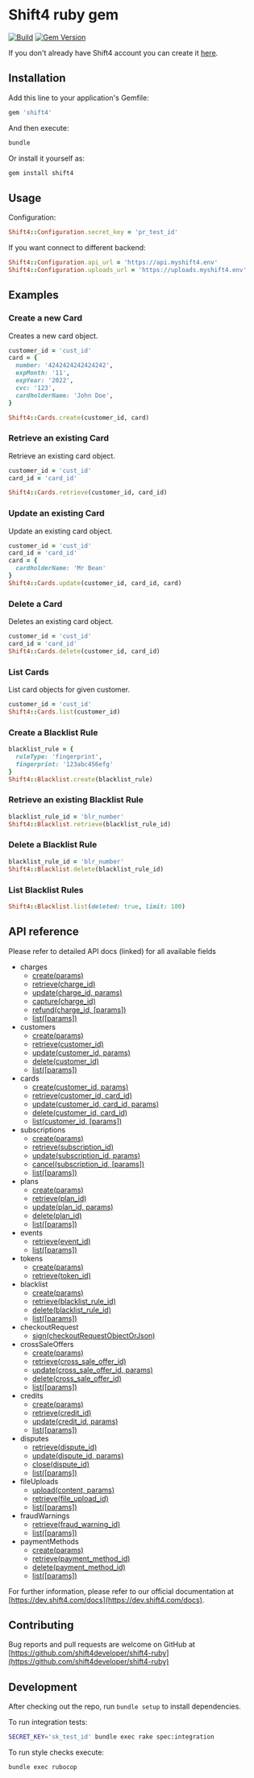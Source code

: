 Shift4 ruby gem
====================

[![Build](https://github.com/shift4developer/shift4-ruby/actions/workflows/build.yml/badge.svg)](https://github.com/shift4developer/shift4-ruby/actions/workflows/build.yml)
[![Gem Version](https://badge.fury.io/rb/shift4.svg)](https://badge.fury.io/rb/shift4)

If you don't already have Shift4 account you can create it [here](https://dev.shift4.com/signup).

Installation
------------

Add this line to your application's Gemfile:

```ruby
gem 'shift4'
```

And then execute:

```bash
bundle
```

Or install it yourself as:

```bash
gem install shift4
```

Usage
-----

Configuration:

```ruby
Shift4::Configuration.secret_key = 'pr_test_id'
```

If you want connect to different backend:

```ruby
Shift4::Configuration.api_url = 'https://api.myshift4.env'
Shift4::Configuration.uploads_url = 'https://uploads.myshift4.env'
```

Examples
--------

### Create a new Card

Creates a new card object.

```ruby
customer_id = 'cust_id'
card = {
  number: '4242424242424242',
  expMonth: '11',
  expYear: '2022',
  cvc: '123',
  cardholderName: 'John Doe',
}

Shift4::Cards.create(customer_id, card)
```

### Retrieve an existing Card

Retrieve an existing card object.

```ruby
customer_id = 'cust_id'
card_id = 'card_id'

Shift4::Cards.retrieve(customer_id, card_id)
```

### Update an existing Card

Update an existing card object.

```ruby
customer_id = 'cust_id'
card_id = 'card_id'
card = {
  cardholderName: 'Mr Bean'
}
Shift4::Cards.update(customer_id, card_id, card)
```

### Delete a Card

Deletes an existing card object.

```ruby
customer_id = 'cust_id'
card_id = 'card_id'
Shift4::Cards.delete(customer_id, card_id)
```

### List Cards

List card objects for given customer.

```ruby
customer_id = 'cust_id'
Shift4::Cards.list(customer_id)
```

### Create a Blacklist Rule

```ruby
blacklist_rule = {
  ruleType: 'fingerprint',
  fingerprint: '123abc456efg'
}
Shift4::Blacklist.create(blacklist_rule)
```

### Retrieve an existing Blacklist Rule

```ruby
blacklist_rule_id = 'blr_number'
Shift4::Blacklist.retrieve(blacklist_rule_id)
```

### Delete a Blacklist Rule

```ruby
blacklist_rule_id = 'blr_number'
Shift4::Blacklist.delete(blacklist_rule_id)
```

### List Blacklist Rules

```ruby
Shift4::Blacklist.list(deleted: true, limit: 100)
```


API reference
-------------

Please refer to detailed API docs (linked) for all available fields

- charges
    - [create(params)](https://dev.shift4.com/docs/api#charge-create)
    - [retrieve(charge_id)](https://dev.shift4.com/docs/api#charge-retrieve)
    - [update(charge_id, params)](https://dev.shift4.com/docs/api#charge-update)
    - [capture(charge_id)](https://dev.shift4.com/docs/api#charge-capture)
    - [refund(charge_id, [params])](https://dev.shift4.com/docs/api#charge-capture)
    - [list([params])](https://dev.shift4.com/docs/api#charge-list)
- customers
    - [create(params)](https://dev.shift4.com/docs/api#customer-create)
    - [retrieve(customer_id)](https://dev.shift4.com/docs/api#customer-retrieve)
    - [update(customer_id, params)](https://dev.shift4.com/docs/api#customer-update)
    - [delete(customer_id)](https://dev.shift4.com/docs/api#customer-delete)
    - [list([params])](https://dev.shift4.com/docs/api#customer-list)
- cards
    - [create(customer_id, params)](https://dev.shift4.com/docs/api#card-create)
    - [retrieve(customer_id, card_id)](https://dev.shift4.com/docs/api#card-retrieve)
    - [update(customer_id, card_id, params)](https://dev.shift4.com/docs/api#card-update)
    - [delete(customer_id, card_id)](https://dev.shift4.com/docs/api#card-delete)
    - [list(customer_id, [params])](https://dev.shift4.com/docs/api#card-list)
- subscriptions
    - [create(params)](https://dev.shift4.com/docs/api#subscription-create)
    - [retrieve(subscription_id)](https://dev.shift4.com/docs/api#subscription-retrieve)
    - [update(subscription_id, params)](https://dev.shift4.com/docs/api#subscription-update)
    - [cancel(subscription_id, [params])](https://dev.shift4.com/docs/api#subscription-cancel)
    - [list([params])](https://dev.shift4.com/docs/api#subscription-list)
- plans
    - [create(params)](https://dev.shift4.com/docs/api#plan-create)
    - [retrieve(plan_id)](https://dev.shift4.com/docs/api#plan-retrieve)
    - [update(plan_id, params)](https://dev.shift4.com/docs/api#plan-update)
    - [delete(plan_id)](https://dev.shift4.com/docs/api#plan-delete)
    - [list([params])](https://dev.shift4.com/docs/api#plan-list)
- events
    - [retrieve(event_id)](https://dev.shift4.com/docs/api#event-retrieve)
    - [list([params])](https://dev.shift4.com/docs/api#event-list)
- tokens
    - [create(params)](https://dev.shift4.com/docs/api#token-create)
    - [retrieve(token_id)](https://dev.shift4.com/docs/api#token-retrieve)
- blacklist
    - [create(params)](https://dev.shift4.com/docs/api#blacklist-rule-create)
    - [retrieve(blacklist_rule_id)](https://dev.shift4.com/docs/api#blacklist-rule-retrieve)
    - [delete(blacklist_rule_id)](https://dev.shift4.com/docs/api#blacklist-rule-delete)
    - [list([params])](https://dev.shift4.com/docs/api#blacklist-rule-list)
- checkoutRequest
    - [sign(checkoutRequestObjectOrJson)](https://dev.shift4.com/docs/api#checkout-request-sign)
- crossSaleOffers
    - [create(params)](https://dev.shift4.com/docs/api#cross-sale-offer-create)
    - [retrieve(cross_sale_offer_id)](https://dev.shift4.com/docs/api#cross-sale-offer-retrieve)
    - [update(cross_sale_offer_id, params)](https://dev.shift4.com/docs/api#cross-sale-offer-update)
    - [delete(cross_sale_offer_id)](https://dev.shift4.com/docs/api#cross-sale-offer-delete)
    - [list([params])](https://dev.shift4.com/docs/api#cross-sale-offer-list)
- credits
    - [create(params)](https://dev.shift4.com/docs/api#credit-create)
    - [retrieve(credit_id)](https://dev.shift4.com/docs/api#credit-retrieve)
    - [update(credit_id, params)](https://dev.shift4.com/docs/api#credit-update)
    - [list([params])](https://dev.shift4.com/docs/api#credit-list)
- disputes
    - [retrieve(dispute_id)](https://dev.shift4.com/docs/api#dispute-retrieve)
    - [update(dispute_id, params)](https://dev.shift4.com/docs/api#dispute-update)
    - [close(dispute_id)](https://dev.shift4.com/docs/api#dispute-close)
    - [list([params])](https://dev.shift4.com/docs/api#dispute-list)
- fileUploads
    - [upload(content, params)](https://dev.shift4.com/docs/api#file-upload-create)
    - [retrieve(file_upload_id)](https://dev.shift4.com/docs/api#file-upload-retrieve)
    - [list([params])](https://dev.shift4.com/docs/api#file-upload-list)
- fraudWarnings
    - [retrieve(fraud_warning_id)](https://dev.shift4.com/docs/api#fraud-warning-retrieve)
    - [list([params])](https://dev.shift4.com/docs/api#fraud-warning-list)
- paymentMethods
    - [create(params)](https://dev.shift4.com/docs/api#payment-method-create)
    - [retrieve(payment_method_id)](https://dev.shift4.com/docs/api#payment-method-retrieve)
    - [delete(payment_method_id)](https://dev.shift4.com/docs/api#payment-method-delete)
    - [list([params])](https://dev.shift4.com/docs/api#payment-methods-list)


For further information, please refer to our official documentation at [https://dev.shift4.com/docs](https://dev.shift4.com/docs).


Contributing
------------
Bug reports and pull requests are welcome on GitHub at [https://github.com/shift4developer/shift4-ruby](https://github.com/shift4developer/shift4-ruby)


Development
------------
After checking out the repo, run `bundle setup` to install dependencies.

To run integration tests:

```bash
SECRET_KEY='sk_test_id' bundle exec rake spec:integration
```

To run style checks execute:

```bash
bundle exec rubocop
```